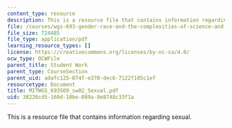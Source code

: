 ```yaml
---
content_type: resource
description: This is a resource file that contains information regarding sexual.
file: /courses/wgs-693-gender-race-and-the-complexities-of-science-and-technology-a-problem-based-learning-experiment-spring-2009/38226cd5160d10be089a0e8748c33f1a_MITWGS_693S09_sw02_Sexual.pdf
file_size: 724485
file_type: application/pdf
learning_resource_types: []
license: https://creativecommons.org/licenses/by-nc-sa/4.0/
ocw_type: OCWFile
parent_title: Student Work
parent_type: CourseSection
parent_uid: adafc125-074f-e370-dec6-7122f185c1ef
resourcetype: Document
title: MITWGS_693S09_sw02_Sexual.pdf
uid: 38226cd5-160d-10be-089a-0e8748c33f1a
---
```

This is a resource file that contains information regarding sexual.